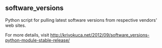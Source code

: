 ## software_versions ##

Python script for pulling latest software versions from respective vendors' web sites.

For more details, visit 
  http://krivokuca.net/2012/09/software_versions-python-module-stable-release/
